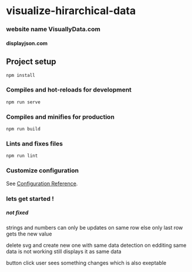 # visualize-hirarchical-data
### website name VisuallyData.com
#### displayjson.com

## Project setup
```
npm install
```

### Compiles and hot-reloads for development
```
npm run serve
```

### Compiles and minifies for production
```
npm run build
```

### Lints and fixes files
```
npm run lint
```

### Customize configuration
See [Configuration Reference](https://cli.vuejs.org/config/).

### lets get started !



##### not fixed
 strings and numbers can only be updates on same row
else only last row gets the new value 

delete svg and create new one with same data
detection on edditing same data is not working
still displays it as same data 

button click user sees something changes which is also exeptable 



